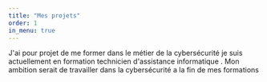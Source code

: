 ```yaml
---
title: "Mes projets"
order: 1
in_menu: true
---
```

J'ai pour projet de me former dans le métier de la cybersécurité je suis actuellement en formation technicien d'assistance informatique .
Mon ambition serait de travailler dans la cybersécurité a la fin de mes formations 